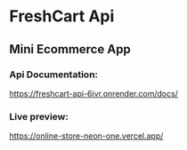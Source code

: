 # FreshCart Api

## Mini Ecommerce App

### Api Documentation:
https://freshcart-api-6ivr.onrender.com/docs/


### Live preview:
https://online-store-neon-one.vercel.app/